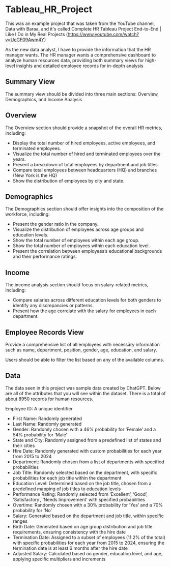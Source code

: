 # Tableau_HR_Project
This was an example project that was taken from the YouTube channel, Data with Baraa, and it's called Complete HR Tableau Project End-to-End | Like I Do in My Real Projects (https://www.youtube.com/watch?v=UcGF09Awm4Y)

As the new data analyst, I have to provide the information that the HR manager wants. The HR manager wants a comprehensive dashboard to analyze human resources data, providing both summary views for high-level insights and detailed employee records for in-depth analysis

## Summary View
The summary view should be divided into three main sections: Overview, Demographics, and Income Analysis

## Overview
The Overview section should provide a snapshot of the overall HR metrics, including:
- Display the total number of hired employees, active employees, and terminated employees.
- Visualize the total number of hired and terminated employees over the years.
- Present a breakdown of total employees by department and job titles.
- Compare total employees between headquarters (HQ) and branches (New York is the HQ)
- Show the distribution of employees by city and state.

## Demographics
The Demographics section should offer insights into the composition of the workforce, including:
- Present the gender ratio in the company.
- Visualize the distribution of employees across age groups and education levels.
- Show the total number of employees within each age group.
- Show the total number of employees within each education level.
- Present the correlation between employees’s educational backgrounds and their performance ratings.

## Income
The income analysis section should focus on salary-related metrics, including:
- Compare salaries across different education levels for both genders to identify any discrepancies or patterns.
- Present how the age correlate with the salary for employees in each department.

## Employee Records View
Provide a comprehensive list of all employees with necessary information such as name, department, position, gender, age, education, and salary.

Users should be able to filter the list based on any of the available columns.

## Data
The data seen in this project was sample data created by ChatGPT. Below are all of the attributes that you will see within the dataset. There is a total of about 8950 records for human resources.

Employee ID: A unique identifier
- First Name: Randomly generated
- Last Name: Randomly generated
- Gender: Randomly chosen with a 46% probability for ‘Female’ and a 54% probability for ‘Male’
- State and City: Randomly assigned from a predefined list of states and their cities
- Hire Date: Randomly generated with custom probabilities for each year from 2015 to 2024
- Department: Randomly chosen from a list of departments with specified probabilities
- Job Title: Randomly selected based on the department, with specific probabilities for each job title within the department
- Education Level: Determined based on the job title, chosen from a predefined mapping of job titles to education levels
- Performance Rating: Randomly selected from ‘Excellent’, ‘Good’, ‘Satisfactory’, ‘Needs Improvement’ with specified probabilities
- Overtime: Randomly chosen with a 30% probability for ‘Yes’ and a 70% probability for ‘No’
- Salary: Generated based on the department and job title, within specific ranges
- Birth Date: Generated based on age group distribution and job title requirements, ensuring consistency with the hire date
- Termination Date: Assigned to a subset of employees (11.2% of the total) with specific probabilities for each year from 2015 to 2024, ensuring the termination date is at least 6 months after the hire date
- Adjusted Salary: Calculated based on gender, education level, and age, applying specific multipliers and increments
